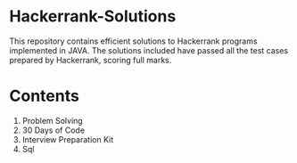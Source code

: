# Hackerrank-Solutions
This repository contains efficient solutions to Hackerrank programs implemented in JAVA. 
The solutions included have passed all the test cases prepared by Hackerrank, scoring
full marks.

# Contents
1. Problem Solving
2. 30 Days of Code
3. Interview Preparation Kit
4. Sql
